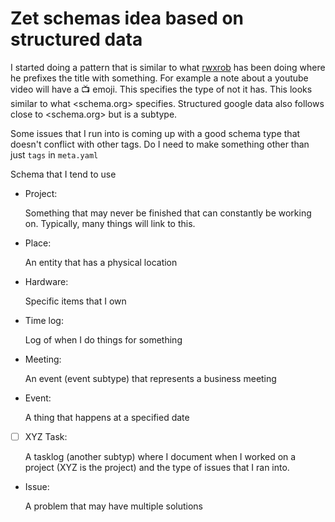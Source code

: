 # Zet schemas idea based on structured data

I started doing a pattern that is similar to what [rwxrob](../628) has been doing where he prefixes the title with something. For example a note about a youtube video will have a 📺 emoji. This specifies the type of not it has. This looks similar to what <schema.org> specifies. Structured google data also follows close to <schema.org> but is a subtype.

Some issues that I run into is coming up with a good schema type that doesn't conflict with other tags. Do I need to make something other than just `tags` in `meta.yaml`

Schema that I tend to use

- Project:

  Something that may never be finished that can constantly be working on. Typically, many things will link to this.

- Place:

  An entity that has a physical location

- Hardware:

  Specific items that I own

- Time log:

  Log of when I do things for something

- Meeting:

  An event (event subtype) that represents a business meeting

- Event:

  A thing that happens at a specified date

- [ ] XYZ Task:

  A tasklog (another subtyp) where I document when I worked on a project (XYZ is the project) and the type of issues that I ran into.

- Issue:

  A problem that may have multiple solutions
